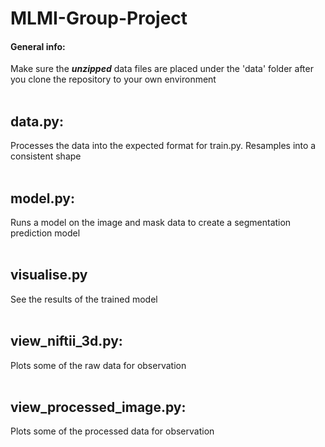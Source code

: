# MLMI-Group-Project
#### General info:
Make sure the ***unzipped*** data files are placed under the 'data' folder after you clone the repository to your own environment
<br />
<br />
  
## data.py:
Processes the data into the expected format for train.py. Resamples into a consistent shape
<br />
<br />

## model.py:
Runs a model on the image and mask data to create a segmentation prediction model
<br />
<br />

## visualise.py
See the results of the trained model
<br />
<br />

## view_niftii_3d.py:
Plots some of the raw data for observation
<br />
<br />

## view_processed_image.py:
Plots some of the processed data for observation
